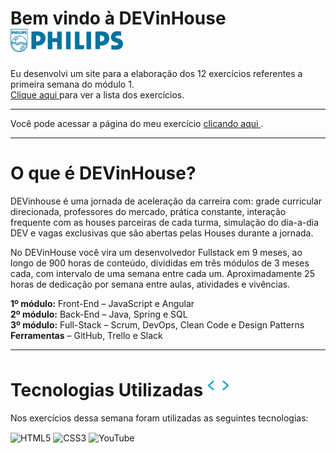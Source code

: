 # Bem vindo à DEVinHouse <img width="180px" alt="Philips" src="imagens/logo-phil.png"/>
 
Eu desenvolvi um site para a elaboração dos 12 exercícios referentes a primeira semana do módulo 1. <br/>
<a href="https://github.com/GeorgeEnriqueBravo/DEVinHouse-Semana1/blob/main/M%C3%B3dulo%201%20-%20Semana%2001%20-%20Exerc%C3%ADcios.pdf" target="_blank">
    Clique aqui
</a> para ver a lista dos exercícios.

---

Você pode acessar a página do meu exercício
<a href="https://georgeenriquebravo.github.io/DEVinHouse-Modulo01-Semana01
/" target="_blank">
    clicando aqui
</a>
.

---

# O que é DEVinHouse?
DEVinhouse é uma jornada de aceleração da carreira com: grade curricular direcionada, professores do mercado, prática constante, interação frequente com as houses parceiras de cada turma, simulação do dia-a-dia DEV e vagas exclusivas que são abertas pelas Houses durante a jornada.

No DEVinHouse você vira um desenvolvedor Fullstack em 9 meses, ao longo de 900 horas de conteúdo, divididas em três módulos de 3 meses cada, com intervalo de uma semana entre cada um. Aproximadamente 25 horas de dedicação por semana entre aulas, atividades e vivências.

__1º módulo:__ Front-End – JavaScript e Angular <br/>
__2º módulo:__ Back-End – Java, Spring e SQL <br/>
__3º módulo:__ Full-Stack – Scrum, DevOps, Clean Code e Design Patterns <br/>
__Ferramentas__ – GitHub, Trello e Slack

---

# Tecnologias Utilizadas <img width="35px" alt="🌐" src="imagens/tag.gif"/>
Nos exercícios dessa semana foram utilizadas as seguintes tecnologias:
<div style="display: inline_block">
    <img align="center" alt="HTML5" src="https://img.shields.io/badge/HTML5-E34F26?style=for-the-badge&logo=html5&logoColor=white"/>
    <img align="center" alt="CSS3" src="https://img.shields.io/badge/CSS3-1572B6?style=for-the-badge&logo=css3&logoColor=white"/>
    <img align="center" alt="YouTube" src="https://img.shields.io/badge/YouTube-FF0000?style=for-the-badge&logo=youtube&logoColor=white"/>
</div>

